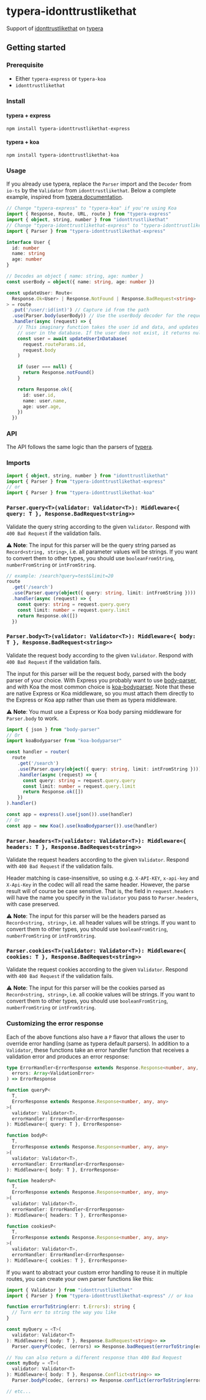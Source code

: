 # typera-idonttrustlikethat

Support of [idonttrustlikethat](https://github.com/AlexGalays/idonttrustlikethat) on [typera](https://github.com/akheron/typera)

## Getting started

### Prerequisite

- Either `typera-express` or `typera-koa`
- `idonttrustlikethat`

### Install

#### typera + express

```
npm install typera-idonttrustlikethat-express
```

#### typera + koa

```
npm install typera-idonttrustlikethat-koa
```

### Usage

If you already use typera, replace the `Parser` import and the `Decoder` from `io-ts` by the `Validator` from `idonttrustlikethat`.
Below a complete example, inspired from [typera documentation](https://github.com/akheron/typera#tutorial).

```typescript
// Change "typera-express" to "typera-koa" if you're using Koa
import { Response, Route, URL, route } from "typera-express"
import { object, string, number } from "idonttrustlikethat"
// Change "typera-idonttrustlikethat-express" to "typera-idonttrustlikethat-koa" if you're using Koa
import { Parser } from "typera-idonttrustlikethat-express"

interface User {
  id: number
  name: string
  age: number
}

// Decodes an object { name: string, age: number }
const userBody = object({ name: string, age: number })

const updateUser: Route<
  Response.Ok<User> | Response.NotFound | Response.BadRequest<string>
> = route
  .put('/user/:id(int)') // Capture id from the path
  .use(Parser.body(userBody)) // Use the userBody decoder for the request body
  .handler(async (request) => {
    // This imaginary function takes the user id and data, and updates the
    // user in the database. If the user does not exist, it returns null.
    const user = await updateUserInDatabase(
      request.routeParams.id,
      request.body
    )

    if (user === null) {
      return Response.notFound()
    }

    return Response.ok({
      id: user.id,
      name: user.name,
      age: user.age,
    })
  })
```

### API

The API follows the same logic than the parsers of [typera](https://github.com/akheron/typera#request-parsers).

### Imports

```typescript
import { object, string, number } from "idonttrustlikethat"
import { Parser } from "typera-idonttrustlikethat-express"
// or
import { Parser } from "typera-idonttrustlikethat-koa"
```

### `Parser.query<T>(validator: Validator<T>): Middleware<{ query: T }, Response.BadRequest<string>>`

Validate the query string according to the given `Validator`. Respond with `400 Bad Request` if the validation fails.

⚠️ **Note**: The input for this parser will be the query string parsed as `Record<string, string>`, i.e. all parameter values will be strings.
If you want to convert them to other types, you should use `booleanFromString`, `numberFromString` or `intFromString`.

```typescript
// example: /search?query=test&limit=20
route
  .get('/search')
  .use(Parser.query(object({ query: string, limit: intFromString })))
  .handler(async (request) => {
    const query: string = request.query.query
    const limit: number = request.query.limit
    return Response.ok([])
  })
```

### `Parser.body<T>(validator: Validator<T>): Middleware<{ body: T }, Response.BadRequest<string>>`

Validate the request body according to the given `Validator`. Respond with `400 Bad Request` if the validation fails.

The input for this parser will be the request body, parsed with the body parser of your choice.
With Express you probably want to use [body-parser](https://github.com/expressjs/body-parser), and with Koa the most common choice is [koa-bodyparser](https://github.com/koajs/bodyparser).
Note that these are native Express or Koa middleware, so you must attach them directly to the Express or Koa app rather than use them as typera middleware.

⚠️ **Note**: You must use a Express or Koa body parsing middleware for `Parser.body` to work.

```typescript
import { json } from "body-parser"
// Or
import koaBodyparser from "koa-bodyparser"

const handler = router(
  route
    .get('/search')
    .use(Parser.query(object({ query: string, limit: intFromString })))
    .handler(async (request) => {
      const query: string = request.query.query
      const limit: number = request.query.limit
      return Response.ok([])
    })
).handler()

const app = express().use(json()).use(handler)
// Or
const app = new Koa().use(koaBodyparser()).use(handler)
```

### `Parser.headers<T>(validator: Validator<T>): Middleware<{ headers: T }, Response.BadRequest<string>>`

Validate the request headers according to the given `Validator`. Respond with `400 Bad Request` if the validation fails.

Header matching is case-insensitive, so using e.g. `X-API-KEY`, `x-api-key` and `X-Api-Key` in the codec will all read the same header.
However, the parse result will of course be case sensitive.
That is, the field in `request.headers` will have the name you specify in the `Validator` you pass to `Parser.headers`, with case preserved.

⚠️ **Note**: The input for this parser will be the headers parsed as `Record<string, string>`, i.e. all header values will be strings.
If you want to convert them to other types, you should use `booleanFromString`, `numberFromString` or `intFromString`.

### `Parser.cookies<T>(validator: Validator<T>): Middleware<{ cookies: T }, Response.BadRequest<string>>`

Validate the request cookies according to the given `Validator`. Respond with `400 Bad Request` if the validation fails.

⚠️ **Note**: The input for this parser will be the cookies parsed as `Record<string, string>`, i.e. all cookie values will be strings.
If you want to convert them to other types, you should use `booleanFromString`, `numberFromString` or `intFromString`.

### Customizing the error response

Each of the above functions also have a `P` flavor that allows the user to override error handling (same as typera default parsers).
In addition to a `Validator`, these functions take an error handler function that receives a validation error and produces an error response:

```typescript
type ErrorHandler<ErrorResponse extends Response.Response<number, any, any>> = (
  errors: Array<ValidationError>
) => ErrorResponse

function queryP<
  T,
  ErrorResponse extends Response.Response<number, any, any>
>(
  validator: Validator<T>,
  errorHandler: ErrorHandler<ErrorResponse>
): Middleware<{ query: T }, ErrorResponse>

function bodyP<
  T,
  ErrorResponse extends Response.Response<number, any, any>
>(
  validator: Validator<T>,
  errorHandler: ErrorHandler<ErrorResponse>
): Middleware<{ body: T }, ErrorResponse>

function headersP<
  T,
  ErrorResponse extends Response.Response<number, any, any>
>(
  validator: Validator<T>,
  errorHandler: ErrorHandler<ErrorResponse>
): Middleware<{ headers: T }, ErrorResponse>

function cookiesP<
  T,
  ErrorResponse extends Response.Response<number, any, any>
>(
  validator: Validator<T>,
  errorHandler: ErrorHandler<ErrorResponse>
): Middleware<{ cookies: T }, ErrorResponse>
```

If you want to abstract your custom error handling to reuse it in multiple routes, you can create your own parser functions like this:

```typescript
import { Validator } from "idonttrustlikethat"
import { Parser } from "typera-idonttrustlikethat-express" // or koa

function errorToString(err: t.Errors): string {
  // Turn err to string the way you like
}

const myQuery = <T>(
  validator: Validator<T>
): Middleware<{ body: T }, Response.BadRequest<string>> =>
  Parser.queryP(codec, (errors) => Response.badRequest(errorToString(errors)))

// You can also return a different response than 400 Bad Request
const myBody = <T>(
  validator: Validator<T>
): Middleware<{ body: T }, Response.Conflict<string>> =>
  Parser.bodyP(codec, (errors) => Response.conflict(errorToString(errors)))

// etc...
```